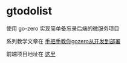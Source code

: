 # gtodolist

使用 go-zero 实现简单备忘录后端的微服务项目

系列教学文章在 [手把手教你gozero从开发到部署](https://www.chenxutalk.top/tags/gtodolist/)

前端项目地址在 [这里](https://github.com/Guo-Chenxu/gtodolist-front)